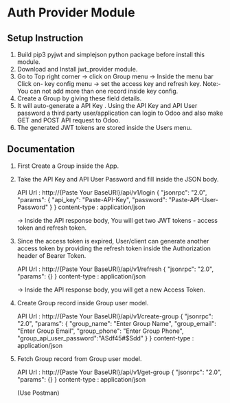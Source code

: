 # Auth Provider Module

## Setup Instruction
1. Build pip3 pyjwt and simplejson python package before install this module.
2. Download and Install jwt_provider module.
3. Go to Top right corner -> click on Group menu -> Inside the menu bar Click on-  key config menu ->
   set the access key and refresh key.
   Note:- You can not add more than one record inside key config.
4. Create a Group by giving these field details.
5. It will auto-generate a API Key . Using the API Key and API User password a third party user/application can
   login to Odoo and also make GET and POST API request to Odoo.    
6. The generated JWT tokens are stored inside the Users menu.

## Documentation
1. First Create a Group inside the App.
2. Take the API Key and API User Password and fill inside the JSON body. 

    API Url : http://{Paste Your BaseURl}/api/v1/login
    {
        "jsonrpc": "2.0",
        "params": {
            "api_key": "Paste-API-Key",
            "password": "Paste-API-User-Password"
        }
    }
    content-type : application/json
    
    -> Inside the API response body, You will get two JWT tokens - access token  and  refresh token.

3. Since the access token is expired, User/client can generate another access token by providing the refresh token 
   inside the Authorization header of Bearer Token.

    API Url : http://{Paste Your BaseURl}/api/v1/refresh
    {
        "jsonrpc": "2.0",
        "params": {}
    }
    content-type : application/json

    -> Inside the API response body, you will get a new Access Token.

4. Create Group record inside Group user model.
   
    API Url : http://{Paste Your BaseURl}/api/v1/create-group
    {
        "jsonrpc": "2.0",
        "params": {
            "group_name":  "Enter Group Name",
            "group_email": "Enter Group Email",
            "group_phone": "Enter Group Phone",
            "group_api_user_password":"ASdf45#$Sdd"
        }
    }
    content-type : application/json

5. Fetch Group record from Group user model.

    API Url : http://{Paste Your BaseURl}/api/v1/get-group
    {
        "jsonrpc": "2.0",
        "params": {}
    }
    content-type : application/json
     
    (Use Postman)
